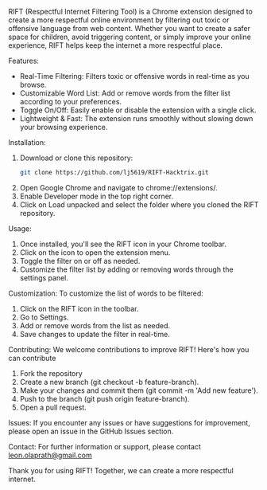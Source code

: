 RIFT (Respectful Internet Filtering Tool) is a Chrome extension designed to create a more respectful online environment by filtering out toxic or offensive language from web content. Whether you want to create a safer space for children, avoid triggering content, or simply improve your online experience, RIFT helps keep the internet a more respectful place.

Features:

- Real-Time Filtering: Filters toxic or offensive words in real-time as you browse.
- Customizable Word List: Add or remove words from the filter list according to your preferences.
- Toggle On/Off: Easily enable or disable the extension with a single click.
- Lightweight & Fast: The extension runs smoothly without slowing down your browsing experience.

Installation:

1. Download or clone this repository:
   ```bash
   git clone https://github.com/lj5619/RIFT-Hacktrix.git
2. Open Google Chrome and navigate to chrome://extensions/.
3. Enable Developer mode in the top right corner.
4. Click on Load unpacked and select the folder where you cloned the RIFT repository.

Usage:
1. Once installed, you'll see the RIFT icon in your Chrome toolbar.
2. Click on the icon to open the extension menu.
3. Toggle the filter on or off as needed.
4. Customize the filter list by adding or removing words through the settings panel.

Customization:
To customize the list of words to be filtered:

1. Click on the RIFT icon in the toolbar.
2. Go to Settings.
3. Add or remove words from the list as needed.
4. Save changes to update the filter in real-time.

Contributing:
We welcome contributions to improve RIFT! Here's how you can contribute
1. Fork the repository
2. Create a new branch (git checkout -b feature-branch).
3. Make your changes and commit them (git commit -m 'Add new feature').
4. Push to the branch (git push origin feature-branch).
5. Open a pull request.

Issues:
If you encounter any issues or have suggestions for improvement, please open an issue in the GitHub Issues section.

Contact:
For further information or support, please contact leon.olaprath@gmail.com

Thank you for using RIFT! Together, we can create a more respectful internet.
